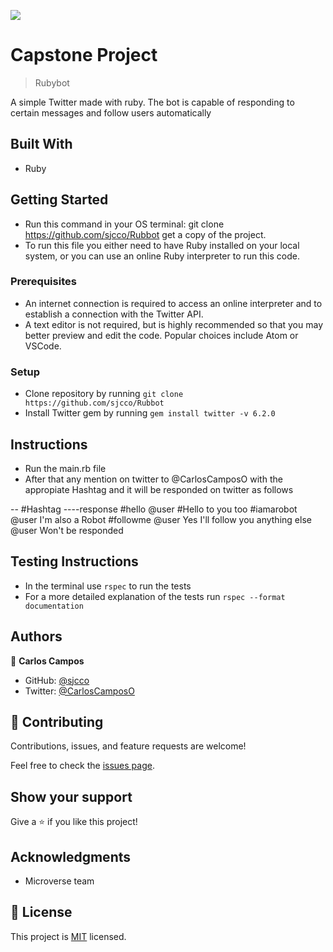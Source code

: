 ![](https://img.shields.io/badge/Microverse-blueviolet)

# Capstone Project

> Rubybot

A simple Twitter made with ruby. The bot is capable of responding to certain messages and follow users automatically

## Built With

- Ruby

## Getting Started

- Run this command in your OS terminal: git clone https://github.com/sjcco/Rubbot get a copy of the project.
- To run this file you either need to have Ruby installed on your local system, or you can use an online Ruby interpreter to run this code.

### Prerequisites

- An internet connection is required to access an online interpreter and to establish a connection with the Twitter API.
- A text editor is not required, but is highly recommended so that you may better preview and edit the code. Popular choices include Atom or VSCode.

### Setup

- Clone repository by running `git clone https://github.com/sjcco/Rubbot`
- Install Twitter gem by running `gem install twitter -v 6.2.0`

## Instructions

- Run the main.rb file
- After that any mention on twitter to @CarlosCamposO with the appropiate Hashtag and it will be responded on twitter as follows

-- #Hashtag ----response
#hello @user #Hello to you too
#iamarobot @user I'm also a Robot
#followme @user Yes I'll follow you
anything else @user Won't be responded

## Testing Instructions

- In the terminal use `rspec` to run the tests
- For a more detailed explanation of the tests run `rspec --format documentation`

## Authors

👤 **Carlos Campos**

- GitHub: [@sjcco](https://github.com/sjcco)
- Twitter: [@CarlosCamposO](https://twitter.com/CarlosCamposO)

## 🤝 Contributing

Contributions, issues, and feature requests are welcome!

Feel free to check the [issues page](https://github.com/sjcco/Rubbot/issues).

## Show your support

Give a ⭐️ if you like this project!

## Acknowledgments

- Microverse team

## 📝 License

This project is [MIT](lic.url) licensed.
